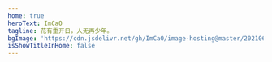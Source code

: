 ```yaml
---
home: true
heroText: ImCaO
tagline: 花有重开日，人无再少年。
bgImage: 'https://cdn.jsdelivr.net/gh/ImCa0/image-hosting@master/20210621/bg.24av6qy62zxc.jpg'
isShowTitleInHome: false
---
```

